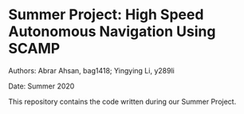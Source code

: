 # Summer Project: High Speed Autonomous Navigation Using SCAMP
Authors: Abrar Ahsan, bag1418; Yingying Li, y289li

Date: Summer 2020

This repository contains the code written during our Summer Project.

